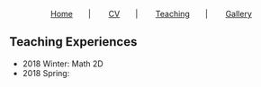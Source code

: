 <!-- layout: page
title: "Teaching"
permalink: /teaching/
-->
<p align="center"> 
    <a href="https://dyan233.github.io">Home</a>
     &nbsp;&nbsp;&nbsp;&nbsp;&nbsp;&nbsp;|&nbsp;&nbsp;&nbsp; &nbsp;&nbsp;&nbsp;
    <a href="https://dyan233.github.io/CV">CV</a>
     &nbsp;&nbsp;&nbsp;&nbsp;&nbsp;&nbsp;|&nbsp;&nbsp;&nbsp; &nbsp;&nbsp;&nbsp;
    <a href="https://dyan233.github.io/teaching">Teaching</a>
     &nbsp;&nbsp;&nbsp;&nbsp;&nbsp;&nbsp;|&nbsp;&nbsp;&nbsp; &nbsp;&nbsp;&nbsp;
    <a href="https://dyan233.github.io/gallery">Gallery</a>
</p>

## Teaching Experiences

- 2018 Winter: Math 2D
- 2018 Spring: 



